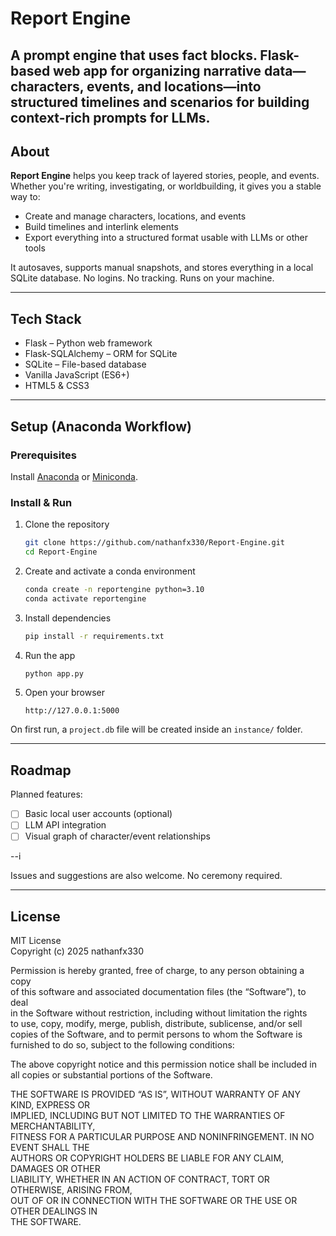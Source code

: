 # Report Engine

A prompt engine that uses fact blocks. Flask-based web app for organizing narrative data—characters, events, and locations—into structured timelines and scenarios for building context-rich prompts for LLMs.
---

## About

**Report Engine** helps you keep track of layered stories, people, and events. Whether you're writing, investigating, or worldbuilding, it gives you a stable way to:

- Create and manage characters, locations, and events
- Build timelines and interlink elements
- Export everything into a structured format usable with LLMs or other tools

It autosaves, supports manual snapshots, and stores everything in a local SQLite database. No logins. No tracking. Runs on your machine.

---

## Tech Stack

- Flask – Python web framework
- Flask-SQLAlchemy – ORM for SQLite
- SQLite – File-based database
- Vanilla JavaScript (ES6+)
- HTML5 & CSS3

---

## Setup (Anaconda Workflow)

### Prerequisites

Install [Anaconda](https://www.anaconda.com/products/distribution) or [Miniconda](https://docs.conda.io/en/latest/miniconda.html).

### Install & Run

1. Clone the repository

    ```bash
    git clone https://github.com/nathanfx330/Report-Engine.git
    cd Report-Engine
    ```

2. Create and activate a conda environment

    ```bash
    conda create -n reportengine python=3.10
    conda activate reportengine
    ```

3. Install dependencies

    ```bash
    pip install -r requirements.txt
    ```

4. Run the app

    ```bash
    python app.py
    ```

5. Open your browser

    ```
    http://127.0.0.1:5000
    ```

On first run, a `project.db` file will be created inside an `instance/` folder.

---

## Roadmap

Planned features:

- [ ] Basic local user accounts (optional)
- [ ] LLM API integration
- [ ] Visual graph of character/event relationships

--i

Issues and suggestions are also welcome. No ceremony required.

---

## License

MIT License  
Copyright (c) 2025 nathanfx330

Permission is hereby granted, free of charge, to any person obtaining a copy  
of this software and associated documentation files (the “Software”), to deal  
in the Software without restriction, including without limitation the rights  
to use, copy, modify, merge, publish, distribute, sublicense, and/or sell  
copies of the Software, and to permit persons to whom the Software is  
furnished to do so, subject to the following conditions:

The above copyright notice and this permission notice shall be included in  
all copies or substantial portions of the Software.

THE SOFTWARE IS PROVIDED “AS IS”, WITHOUT WARRANTY OF ANY KIND, EXPRESS OR  
IMPLIED, INCLUDING BUT NOT LIMITED TO THE WARRANTIES OF MERCHANTABILITY,  
FITNESS FOR A PARTICULAR PURPOSE AND NONINFRINGEMENT. IN NO EVENT SHALL THE  
AUTHORS OR COPYRIGHT HOLDERS BE LIABLE FOR ANY CLAIM, DAMAGES OR OTHER  
LIABILITY, WHETHER IN AN ACTION OF CONTRACT, TORT OR OTHERWISE, ARISING FROM,  
OUT OF OR IN CONNECTION WITH THE SOFTWARE OR THE USE OR OTHER DEALINGS IN  
THE SOFTWARE.

